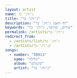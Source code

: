 ```yaml
---
layout: artist
name: ג'ורג' בר
title: "ג'ורג' בר"
description: "דף האמן ג'ורג' בר"
keywords: "שירים, מוזיקה, ג'ורג' בר"
permalink: /artists/ג'ורג'-בר
redirect_from:
  - /artists/list/ג'ורג' בר
  - /artists/ג'ורג'-בר/
songs:
  - number: "58013"
    name: "הלילה"
    album: "סינגלים"
    artist: "ג'ורג' בר"
---
```

